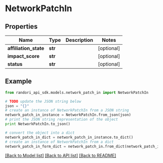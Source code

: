 # NetworkPatchIn


## Properties

Name | Type | Description | Notes
------------ | ------------- | ------------- | -------------
**affiliation_state** | **str** |  | [optional] 
**impact_score** | **str** |  | [optional] 
**status** | **str** |  | [optional] 

## Example

```python
from randori_api_sdk.models.network_patch_in import NetworkPatchIn

# TODO update the JSON string below
json = "{}"
# create an instance of NetworkPatchIn from a JSON string
network_patch_in_instance = NetworkPatchIn.from_json(json)
# print the JSON string representation of the object
print NetworkPatchIn.to_json()

# convert the object into a dict
network_patch_in_dict = network_patch_in_instance.to_dict()
# create an instance of NetworkPatchIn from a dict
network_patch_in_form_dict = network_patch_in.from_dict(network_patch_in_dict)
```
[[Back to Model list]](../README.md#documentation-for-models) [[Back to API list]](../README.md#documentation-for-api-endpoints) [[Back to README]](../README.md)


